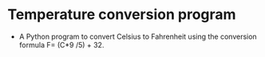 # Temperature conversion program
- A Python program to convert Celsius to Fahrenheit using the conversion formula F= (C*9 /5) + 32. 
